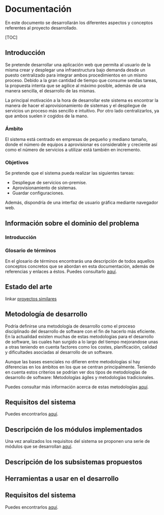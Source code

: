 # Documentación

En este documento se desarrollarán los diferentes aspectos y conceptos referentes al proyecto desarrollado.

[TOC]

## Introducción

Se pretende desarrollar una aplicación web que permita al usuario de la misma crear y desplegar una infraestructura bajo demanda desde un puesto centralizado para integrar ambos procedimientos en un mismo proceso. Debido a la gran cantidad de tiempo que consume sendas tareas, la propuesta intenta que se agilice al máximo posible, además de una manera sencilla, el desarrollo de las mismas.

La principal motivación a la hora de desarrollar este sistema es encontrar la manera de hacer el aprovisionamiento de sistemas y el despliegue de servicios un proceso más sencillo e intuitivo. Por otro lado centralizarlos, ya que ambos suelen ir cogidos de la mano.



### Ámbito

El sistema está centrado en empresas de pequeño y mediano tamaño, donde el número de equipos a aprovisionar es considerable y creciente así como el número de servicios a utilizar está también en incremento.

### Objetivos

Se pretende que el sistema pueda realizar las siguientes tareas:

- Despliegue de servicios on-premise.
- Aprovisionamiento de sistemas.
- Guardar configuraciones.

Además, dispondría de una interfaz de usuario gráfica mediante navegador web.





## Información sobre el dominio del problema

### Introducción

### Glosario de términos

En el glosario de términos encontrarás una descripción de todos aquellos conceptos concretos que se abordan en esta documentación, además de referencias y enlaces a éstos. Puedes consultarlo [aquí](glossary.md).



## Estado del arte

linkar [proyectos similares](notes/similar-projects.md)



## Metodología de desarrollo

Podría definirse una metodología de desarrollo como el proceso disciplinado del desarrollo de software con el fin de hacerlo más eficiente. En la actualidad existen muchas de estas metodologías para el desarrollo de software, las cuales han surgido a lo largo del tiempo mejorandose unas a otras teniendo en cuenta factores como los costes, planificación, calidad y dificultades asociadas al desarrollo de un software.

Aunque las bases esenciales no difieren entre metodologías sí hay diferencias en los ámbitos en los que se centran principalmente. Teniendo en cuenta estos criterios se podrían ver dos tipos de metodologías de desarrollo de software: Metodologías ágiles y metodologías tradicionales.

Puedes consultar más información acerca de estas metodologías [aquí](dev-methodology.md).



## Requisitos del sistema

Puedes encontrarlos [aquí](requirements.md).



## Descripción de los módulos implementados

Una vez analizados los requisitos del sistema se proponen una serie de módulos que se desarrollan [aquí](modules.md).


## Descripción de los subsistemas propuestos



## Herramientas a usar en el desarrollo


## Requisitos del sistema

Puedes encontrarlos [aquí](requirements.md).
